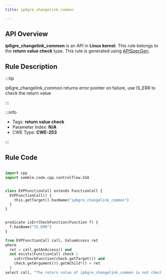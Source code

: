 ```yaml
---
title: ip6gre_changelink_common

---
```



## API Overview
**ip6gre_changelink_common** is an API in **Linux kernel**. This rule belongs to the **return value check** type. This rule is generated using [APISpecGen](../../tools/APISpecGen).
## Rule Description

:::tip

ip6gre_changelink_common returns error pointer on failure, use IS_ERR to check the return value

:::

:::info

- Tags: **return value check**
- Parameter Index: **N/A**
- CWE Type: **CWE-253**

:::

## Rule Code
```python

import cpp
import semmle.code.cpp.controlflow.SSA


class EVPFunctionCall extends FunctionCall {
  EVPFunctionCall() {
    this.getTarget().hasName("ip6gre_changelink_common")
  }
}


predicate isErrCheckFunction(Function f) {
  f.hasName("IS_ERR") 
}

from EVPFunctionCall call, ValueAccess ret
where
  ret = call.getAnAccess() and
  not exists(FunctionCall check |
    isErrCheckFunction(check.getTarget()) and
    check.getArgument(0).getAChild*() = ret
  )
select call, "The return value of ip6gre_changelink_common is not checked with IS_ERR."
    
```